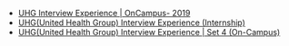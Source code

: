  - [UHG Interview Experience | OnCampus- 2019](https://www.geeksforgeeks.org/uhg-interview-experience-oncampus-2019/)
- [UHG(United Health Group) Interview Experience (Internship)](https://www.geeksforgeeks.org/uhgunited-health-group-interview-experience-internship/)
- [UHG(United Health Group) Interview Experience | Set 4 (On-Campus)](https://www.geeksforgeeks.org/uhgunited-health-group-interview-experience-set-4-on-campus/)